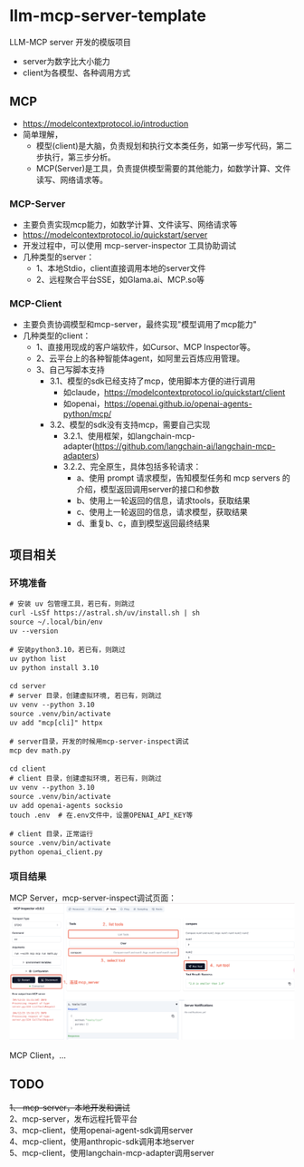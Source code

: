 # llm-mcp-server-template
LLM-MCP server 开发的模版项目
- server为数字比大小能力
- client为各模型、各种调用方式

## MCP
- https://modelcontextprotocol.io/introduction
- 简单理解，
    - 模型(client)是大脑，负责规划和执行文本类任务，如第一步写代码，第二步执行，第三步分析。
    - MCP(Server)是工具，负责提供模型需要的其他能力，如数学计算、文件读写、网络请求等。
 
 ### MCP-Server
 - 主要负责实现mcp能力，如数学计算、文件读写、网络请求等
 - https://modelcontextprotocol.io/quickstart/server
 - 开发过程中，可以使用 mcp-server-inspector 工具协助调试
 - 几种类型的server：
    - 1、本地Stdio，client直接调用本地的server文件
    - 2、远程聚合平台SSE，如Glama.ai、MCP.so等

 ### MCP-Client
- 主要负责协调模型和mcp-server，最终实现"模型调用了mcp能力"
- 几种类型的client：
    - 1、直接用现成的客户端软件，如Cursor、MCP Inspector等。
    - 2、云平台上的各种智能体agent，如阿里云百炼应用管理。
    - 3、自己写脚本支持
        - 3.1、模型的sdk已经支持了mcp，使用脚本方便的进行调用
            - 如claude，https://modelcontextprotocol.io/quickstart/client
            - 如openai，https://openai.github.io/openai-agents-python/mcp/
        - 3.2、模型的sdk没有支持mcp，需要自己实现
            - 3.2.1、使用框架，如langchain-mcp-adapter(https://github.com/langchain-ai/langchain-mcp-adapters)
            - 3.2.2、完全原生，具体包括多轮请求：
                - a、使用 prompt 请求模型，告知模型任务和 mcp servers 的介绍，模型返回调用server的接口和参数
                - b、使用上一轮返回的信息，请求tools，获取结果
                - c、使用上一轮返回的信息，请求模型，获取结果
                - d、重复b、c，直到模型返回最终结果

## 项目相关

### 环境准备
```
# 安装 uv 包管理工具，若已有，则跳过
curl -LsSf https://astral.sh/uv/install.sh | sh
source ~/.local/bin/env
uv --version

# 安装python3.10，若已有，则跳过
uv python list
uv python install 3.10

cd server
# server 目录，创建虚拟环境, 若已有，则跳过
uv venv --python 3.10
source .venv/bin/activate
uv add "mcp[cli]" httpx

# server目录，开发的时候用mcp-server-inspect调试
mcp dev math.py

cd client
# client 目录，创建虚拟环境, 若已有，则跳过
uv venv --python 3.10
source .venv/bin/activate
uv add openai-agents socksio
touch .env  # 在.env文件中，设置OPENAI_API_KEY等

# client 目录，正常运行
source .venv/bin/activate
python openai_client.py
```

### 项目结果
MCP Server，mcp-server-inspect调试页面：
![mcp-server-inspect](https://github.com/coderzzy/llm-mcp-server-template/blob/main/README_files/MCP_Inspector.jpg)

MCP Client，...

## TODO
~~1、 mcp-server，本地开发和调试~~  
2、mcp-server，发布远程托管平台  
3、mcp-client，使用openai-agent-sdk调用server  
4、mcp-client，使用anthropic-sdk调用本地server  
5、mcp-client，使用langchain-mcp-adapter调用server  